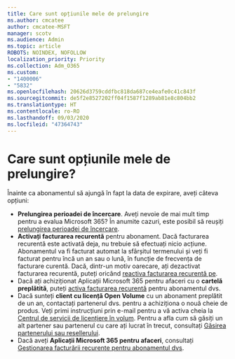```yaml
---
title: Care sunt opțiunile mele de prelungire
ms.author: cmcatee
author: cmcatee-MSFT
manager: scotv
ms.audience: Admin
ms.topic: article
ROBOTS: NOINDEX, NOFOLLOW
localization_priority: Priority
ms.collection: Adm_O365
ms.custom:
- "1400006"
- "5832"
ms.openlocfilehash: 20626d3759cddfbc818da687ce4eafe0c41c843f
ms.sourcegitcommit: de5f2e8527202ff04f1587f1289ab81e8c804bb2
ms.translationtype: HT
ms.contentlocale: ro-RO
ms.lasthandoff: 09/03/2020
ms.locfileid: "47364743"
---
```

# <a name="what-are-my-options-to-extend"></a>Care sunt opțiunile mele de prelungire?

Înainte ca abonamentul să ajungă în fapt la data de expirare, aveți câteva opțiuni:

- **Prelungirea perioadei de încercare**.  Aveți nevoie de mai mult timp pentru a evalua Microsoft 365? În anumite cazuri, este posibil să reușiți [prelungirea perioadei de încercare](https://docs.microsoft.com/microsoft-365/commerce/extend-your-trial).  
- **Activați facturarea recurentă** pentru abonament. Dacă facturarea recurentă este activată deja, nu trebuie să efectuați nicio acțiune. Abonamentul va fi facturat automat la sfârșitul termenului și veți fi facturat pentru încă un an sau o lună, în funcție de frecvența de facturare curentă. Dacă, dintr-un motiv oarecare, ați dezactivat facturarea recurentă, puteți oricând  [reactiva facturarea recurentă pe](https://docs.microsoft.com/microsoft-365/commerce/subscriptions/renew-your-subscription).
- Dacă ați achiziționat Aplicații Microsoft 365 pentru afaceri cu o **cartelă preplătită**, puteți [activa facturarea recurentă](https://docs.microsoft.com/microsoft-365/commerce/subscriptions/renew-your-subscription) pentru abonamentul dvs.
- Dacă sunteți **client cu licență Open Volume** cu un abonament preplătit de un an, contactați partenerul dvs. pentru a achiziționa o nouă cheie de produs. Veți primi instrucțiuni prin e-mail pentru a vă activa cheia la [Centrul de servicii de licențiere în volum](https://go.microsoft.com/fwlink/p/?LinkID=282016). Pentru a afla cum să găsiți un alt partener sau partenerul cu care ați lucrat în trecut, consultați [Găsirea partenerului sau resellerului](https://docs.microsoft.com/microsoft-365/admin/manage/find-your-partner-or-reseller).
- Dacă aveți **Aplicații Microsoft 365 pentru afaceri**, consultați [Gestionarea facturării recurente pentru abonamentul dvs](https://docs.microsoft.com/microsoft-365/commerce/subscriptions/renew-your-subscription).
